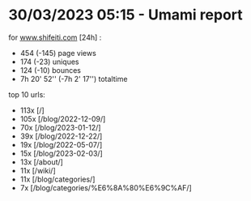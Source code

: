 # 30/03/2023 05:15 - Umami report
for www.shifeiti.com [24h] :

 - 454 (-145) page views
 - 174 (-23) uniques
 - 124 (-10) bounces
 - 7h 20' 52'' (-7h 2' 17'') totaltime


top 10 urls:
 - 113x [/]
 - 105x [/blog/2022-12-09/]
 - 70x [/blog/2023-01-12/]
 - 39x [/blog/2022-12-22/]
 - 19x [/blog/2022-05-07/]
 - 15x [/blog/2023-02-03/]
 - 13x [/about/]
 - 11x [/wiki/]
 - 11x [/blog/categories/]
 - 7x [/blog/categories/%E6%8A%80%E6%9C%AF/]


